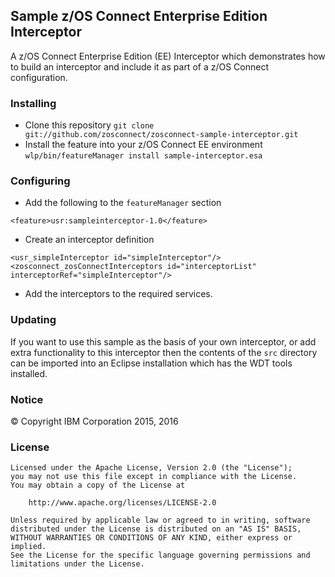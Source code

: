 ## Sample z/OS Connect Enterprise Edition Interceptor

A z/OS Connect Enterprise Edition (EE) Interceptor which demonstrates how to build an
interceptor and include it as part of a z/OS Connect configuration.

### Installing

* Clone this repository `git clone git://github.com/zosconnect/zosconnect-sample-interceptor.git`
* Install the feature into your z/OS Connect EE environment `wlp/bin/featureManager install sample-interceptor.esa`

### Configuring

* Add the following to the `featureManager` section
```
<feature>usr:sampleinterceptor-1.0</feature>
```
* Create an interceptor definition
```
<usr_simpleInterceptor id="simpleInterceptor"/>
<zosconnect_zosConnectInterceptors id="interceptorList" interceptorRef="simpleInterceptor"/>
```
* Add the interceptors to the required services.

### Updating

If you want to use this sample as the basis of your own interceptor, or add extra functionality to
this interceptor then the contents of the `src` directory can be imported into an Eclipse installation
which has the WDT tools installed.

### Notice

&copy; Copyright IBM Corporation 2015, 2016

### License
```
Licensed under the Apache License, Version 2.0 (the "License");
you may not use this file except in compliance with the License.
You may obtain a copy of the License at

    http://www.apache.org/licenses/LICENSE-2.0

Unless required by applicable law or agreed to in writing, software
distributed under the License is distributed on an "AS IS" BASIS,
WITHOUT WARRANTIES OR CONDITIONS OF ANY KIND, either express or implied.
See the License for the specific language governing permissions and
limitations under the License.
```
